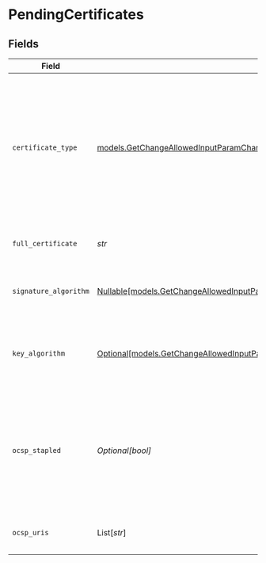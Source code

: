 # PendingCertificates


## Fields

| Field                                                                                                                                                                                                                                                                    | Type                                                                                                                                                                                                                                                                     | Required                                                                                                                                                                                                                                                                 | Description                                                                                                                                                                                                                                                              |
| ------------------------------------------------------------------------------------------------------------------------------------------------------------------------------------------------------------------------------------------------------------------------ | ------------------------------------------------------------------------------------------------------------------------------------------------------------------------------------------------------------------------------------------------------------------------ | ------------------------------------------------------------------------------------------------------------------------------------------------------------------------------------------------------------------------------------------------------------------------ | ------------------------------------------------------------------------------------------------------------------------------------------------------------------------------------------------------------------------------------------------------------------------ |
| `certificate_type`                                                                                                                                                                                                                                                       | [models.GetChangeAllowedInputParamChangesResponseCertificateType](../models/getchangeallowedinputparamchangesresponsecertificatetype.md)                                                                                                                                 | :heavy_check_mark:                                                                                                                                                                                                                                                       | Determines the certificate's validation type and number of domains the certificate supports. This is either `san`, `single`, `wildcard`, `wildcard-san`, or `third-party`.                                                                                               |
| `full_certificate`                                                                                                                                                                                                                                                       | *str*                                                                                                                                                                                                                                                                    | :heavy_check_mark:                                                                                                                                                                                                                                                       | Displays the contents of the certificate.                                                                                                                                                                                                                                |
| `signature_algorithm`                                                                                                                                                                                                                                                    | [Nullable[models.GetChangeAllowedInputParamChangesResponse200ApplicationVndAkamaiCpsChangeManagementInfoV5PlusJSONSignatureAlgorithm]](../models/getchangeallowedinputparamchangesresponse200applicationvndakamaicpschangemanagementinfov5plusjsonsignaturealgorithm.md) | :heavy_check_mark:                                                                                                                                                                                                                                                       | Displays the signature algorithm. Either `SHA-1` or `SHA-256`.                                                                                                                                                                                                           |
| `key_algorithm`                                                                                                                                                                                                                                                          | [Optional[models.GetChangeAllowedInputParamChangesResponse200ApplicationVndAkamaiCpsChangeManagementInfoV5PlusJSONKeyAlgorithm]](../models/getchangeallowedinputparamchangesresponse200applicationvndakamaicpschangemanagementinfov5plusjsonkeyalgorithm.md)             | :heavy_minus_sign:                                                                                                                                                                                                                                                       | Displays the key algorithm of the certificate. This is either `ECDSA` or `RSA`.                                                                                                                                                                                          |
| `ocsp_stapled`                                                                                                                                                                                                                                                           | *Optional[bool]*                                                                                                                                                                                                                                                         | :heavy_minus_sign:                                                                                                                                                                                                                                                       | OCSP Stapling improves performance by including a valid OCSP response in every TLS handshake. You should enable this feature.                                                                                                                                            |
| `ocsp_uris`                                                                                                                                                                                                                                                              | List[*str*]                                                                                                                                                                                                                                                              | :heavy_minus_sign:                                                                                                                                                                                                                                                       | URI used for OCSP stapling validation.                                                                                                                                                                                                                                   |